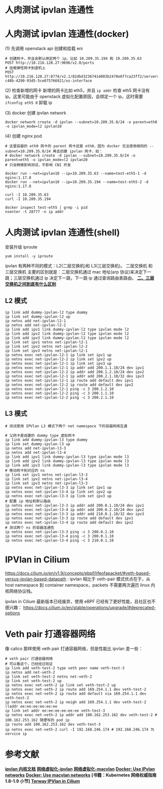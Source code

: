 
# 人肉测试 ipvlan 连通性

# 人肉测试 ipvlan 连通性(docker)

(1) 先调用 openstack api 创建和挂载 eni
```shell
# 创建网卡，并且会默认绑定两个 ip，比如 10.209.35.194 和 10.209.35.63
POST http://10.216.128.27:9696/v2.0/ports
# 挂载弹性网卡到虚机上
POST http://10.216.128.27:8774/v2.1/82dbd32367414003b2470e6f7ca23ff2/servers/f20ac130-c48b-4290-93d5-5ce075766921/os-interface
```

(2) 检查新增的网卡
新增的网卡比如 eth5，并且 `ip addr` 检查 eth5 网卡没有 ip。这里可能由于 openstack 虚拟化配置原因，会绑定一个 ip，这时需要 `ifconfig eth5 0`
卸载 ip

(3) docker 创建 ipvlan network
```shell
docker network create -d ipvlan --subnet=10.209.35.0/24 -o parent=eth0 -o ipvlan_mode=l2 ipvlan10
```

(4) 创建 nginx pod
```shell
# 这里容器的 eth0 网卡的 parent 网卡还是 eth0，因为 docker 无法使用相同的 --subnet=10.209.35.0/24 再去创建 ipvlan 网卡，如：
# docker network create -d ipvlan --subnet=10.209.35.0/24 -o parent=eth5 -o ipvlan_mode=l2 ipvlan20
# 只会稍微影响测试，不影响 CNI 开发

docker run --net=ipvlan10 --ip=10.209.35.63 --name=test-eth5-1 -d nginx:1.17.8
docker run --net=ipvlan10 --ip=10.209.35.194 --name=test-eth5-2 -d nginx:1.17.8

curl -I 10.209.35.63
curl -I 10.209.35.194

docker inspect test-eth5 | grep -i pid
nsenter -t 28777 -n ip addr
```

# 人肉测试 ipvlan 连通性(shell)

安装升级 iproute
```
yum install -y iproute
```

ipvlan 有两种不同的模式：L2(二层交换机)和 L3(三层交换机)。
二层交换机 和 三层交换机 主要的区别就是：二层交换机通过 mac 地址(arp 协议)来决定下一跳；三层交换机通过 ip 决定下一跳，下一跳 ip 通过查询路由表路由。
**[二、三层交换机之间到底有什么区别](https://mp.weixin.qq.com/s/U_-fjMPvh1W4_c1ao34YAg)**


## L2 模式

```shell
ip link add dummy-ipvlan-l2 type dummy
ip link set dummy-ipvlan-l2 up
ip netns add net-ipvlan-l2-1
ip netns add net-ipvlan-l2-2
ip link add ipv1 link dummy-ipvlan-l2 type ipvlan mode l2
ip link add ipv2 link dummy-ipvlan-l2 type ipvlan mode l2
ip link add ipv3 link dummy-ipvlan-l2 type ipvlan mode l2
ip link set ipv1 netns net-ipvlan-l2-1
ip link set ipv2 netns net-ipvlan-l2-2
ip link set ipv3 netns net-ipvlan-l2-1
ip netns exec net-ipvlan-l2-1 ip link set ipv1 up
ip netns exec net-ipvlan-l2-2 ip link set ipv2 up
ip netns exec net-ipvlan-l2-1 ip link set ipv3 up
ip netns exec net-ipvlan-l2-1 ip addr add 200.1.1.10/24 dev ipv1
ip netns exec net-ipvlan-l2-2 ip addr add 200.1.2.10/24 dev ipv2
ip netns exec net-ipvlan-l2-1 ip addr add 200.2.1.10/32 dev ipv3
ip netns exec net-ipvlan-l2-1 ip route add default dev ipv1
ip netns exec net-ipvlan-l2-2 ip route add default dev ipv2
ip netns exec net-ipvlan-l2-1 ping -c 3 200.1.2.10
ip netns exec net-ipvlan-l2-2 ping -c 3 200.1.1.10
ip netns exec net-ipvlan-l2-2 ping -c 3 200.2.1.10
```

## L3 模式

```shell
# 测试使用 IPVlan L3 模式下两个 net namespace 下的容器网络互通

# 父网卡是自建的 dummy type 虚拟网卡
ip link add dummy-ipvlan-l3 type dummy
ip link set dummy-ipvlan-l3 up
ip netns add net-ipvlan-l3-3
ip netns add net-ipvlan-l3-4
ip link add ipv1 link dummy-ipvlan-l3 type ipvlan mode l3
ip link add ipv2 link dummy-ipvlan-l3 type ipvlan mode l3
ip link add ipv3 link dummy-ipvlan-l3 type ipvlan mode l3
# 移动网卡到对应的 ns
ip link set ipv1 netns net-ipvlan-l3-3
ip link set ipv2 netns net-ipvlan-l3-4
ip link set ipv3 netns net-ipvlan-l3-3
ip netns exec net-ipvlan-l3-3 ip link set ipv1 up
ip netns exec net-ipvlan-l3-4 ip link set ipv2 up
ip netns exec net-ipvlan-l3-3 ip link set ipv3 up
# 配置 ip 地址和默认路由
ip netns exec net-ipvlan-l3-3 ip addr add 200.0.1.10/24 dev ipv1
ip netns exec net-ipvlan-l3-4 ip addr add 200.0.2.10/24 dev ipv2
ip netns exec net-ipvlan-l3-3 ip addr add 210.0.1.10/32 dev ipv3
ip netns exec net-ipvlan-l3-3 ip route add default dev ipv1
ip netns exec net-ipvlan-l3-4 ip route add default dev ipv2
# 测试两个 ns 的容器连通性
ip netns exec net-ipvlan-l3-3 ping -c 3 200.0.2.10
ip netns exec net-ipvlan-l3-4 ping -c 3 200.0.1.10
ip netns exec net-ipvlan-l3-4 ping -c 3 210.0.1.10
```

# IPVlan in Cilium
https://docs.cilium.io/en/v1.9/concepts/ebpf/lifeofapacket/#veth-based-versus-ipvlan-based-datapath :
ipvlan 相比于 veth-pair 模式优点在于，从 host namespace 到 container namespace，packets 不需要两次遍历 linux 内核网络协议栈。

ipvlan in Cilium 最新版本已经废弃，使用 eBPF 已经有了更好性能，且社区也不感兴趣：
https://docs.cilium.io/en/stable/operations/upgrade/#deprecated-options

# Veth pair 打通容器网络

像 calico 那样使用 veth pair 打通容器网络，但是性能比 ipvlan 差一些：

```shell
# veth pair 打通容器网络
# 可以看这个，已经经过验证
ip link add veth-test-2 type veth peer name veth-test-3
ip netns add net-veth-2
ip link set veth-test-2 netns net-veth-2
ip link set veth-test-2 up
ip netns exec net-veth-2 ip link set veth-test-2 up
ip netns exec net-veth-2 ip route add 169.254.1.1 dev veth-test-2
ip netns exec net-veth-2 ip route add default via 169.254.1.1 dev veth-test-2
ip netns exec net-veth-2 ip neigh add 169.254.1.1 dev veth-test-2 lladdr ee:ee:ee:ee:ee:ee
ip link set addr ee:ee:ee:ee:ee:ee veth-test-3
ip netns exec net-veth-2 ip addr add 100.162.253.162 dev veth-test-2 # 100.162.253.162 随便写的 pod ip
ip route add 100.162.253.162 dev veth-test-3
ip netns exec net-veth-2 curl -I 192.168.246.174 # 192.168.246.174 为 service ip
```



# 参考文献

**[ipvlan 内核文档](https://www.kernel.org/doc/Documentation/networking/ipvlan.txt)**
**[网络虚拟化-ipvlan](https://cizixs.com/2017/02/17/network-virtualization-ipvlan/)**
**[网络虚拟化-macvlan](https://cizixs.com/2017/02/14/network-virtualization-macvlan/)**
**[Docker: Use IPvlan networks](https://docs.docker.com/network/ipvlan/)**
**[Docker: Use macvlan networks](https://docs.docker.com/network/macvlan/)**
**[书籍：Kubernetes 网络权威指南 1.8-1.9 小节]**
**[Terway IPVlan in Cilium](https://github.com/cilium/cilium/pull/10251)**
